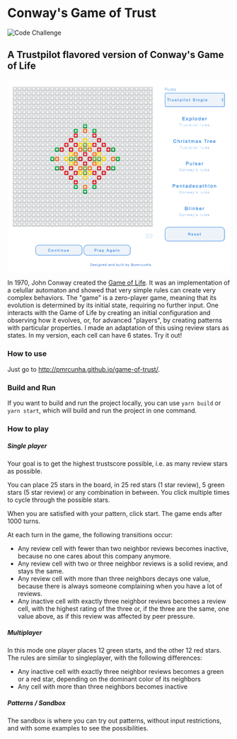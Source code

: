# Conway's Game of Trust

![Code Challenge](https://img.shields.io/badge/kind-code_challenge-blue)

## A Trustpilot flavored version of Conway's Game of Life

![screenshot](./assets/screenshot.png "Screenshot")

In 1970, John Conway created the [Game of Life](https://en.wikipedia.org/wiki/Conway%27s_Game_of_Life). It was an implementation of a celullar automaton and showed that very simple rules can create very complex behaviors. The "game" is a zero-player game, meaning that its evolution is determined by its initial state, requiring no further input. One interacts with the Game of Life by creating an initial configuration and observing how it evolves, or, for advanced "players", by creating patterns with particular properties. I made an adaptation of this using review stars as states. In my version, each cell can have 6 states. Try it out!

### How to use
Just go to http://pmrcunha.github.io/game-of-trust/.

### Build and Run
If you want to build and run the project locally, you can use `yarn build` or `yarn start`, which will build and run the project in one command.

### How to play
##### Single player
Your goal is to get the highest trustscore possible, i.e. as many review stars as possible.

You can place 25 stars in the board, in 25 red stars (1 star review), 5 green stars (5 star review) or any combination in between. You click multiple times to cycle through the possible stars.

When you are satisfied with your pattern, click start.
The game ends after 1000 turns.

At each turn in the game, the following transitions occur:

-   Any review cell with fewer than two neighbor reviews becomes inactive, because no one cares about this company anymore.
-   Any review cell with two or three neighbor reviews is a solid review, and stays the same.
-   Any review cell with more than three neighbors decays one value, because there is always someone complaining when you have a lot of reviews.
-   Any inactive cell with exactly three neighbor reviews becomes a review cell, with the highest rating of the three or, if the three are the same, one value above, as if this review was affected by peer pressure.

##### Multiplayer
In this mode one player places 12 green starts, and the other 12 red stars.
The rules are similar to singleplayer, with the following differences:

-    Any inactive cell with exactly three neighbor reviews becomes a green or a red star, depending on the dominant color of its neighbors
-    Any cell with more than three neighbors becomes inactive

##### Patterns / Sandbox
The sandbox is where you can try out patterns, without input restrictions, and with some examples to see the possibilities.

